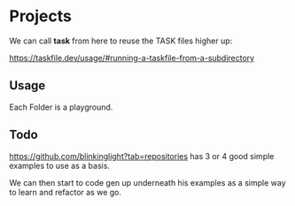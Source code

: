 # Projects

We can call **task** from here to reuse the TASK files higher up: 

https://taskfile.dev/usage/#running-a-taskfile-from-a-subdirectory


## Usage

Each Folder is a playground.

## Todo

https://github.com/blinkinglight?tab=repositories has 3 or 4 good simple examples to use as a basis.

We can then start to code gen up underneath his examples as a simple way to learn and refactor as we go.



